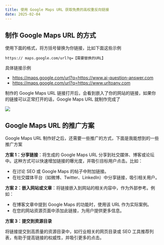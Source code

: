 ```yaml
---
title: 使用 Google Maps URL 获取免费的高权重反向链接
date: 2025-02-04
---
```


## 制作 Google Maps URL 的方式

使用下面的格式，将方括号替换为你链接，比如下面这些示例

```
https:// maps.google.com/url?q=【需要替换的URL】
```

具体链接示例

- <https://maps.google.com/url?q=https://www.ai-question-answer.com>
- <https://maps.google.com/url?q=https://www.urltoany.com>

制作的 Google Maps URL 链接打开后，会看到嵌入了你的网站的链接，如果你的链接可以正常打开的话，Google Maps URL 就制作完成了

![](https://notesimgs.oss-cn-shanghai.aliyuncs.com/img/202502041600244.png)

## Google Maps URL 的推广方案

Google Maps URL 制作好之后，还需要一些推广的方式，下面是我能想到的一些推广方案

 **方案 1：分享链接**：将生成的 Google Maps URL 分享到社交媒体、博客或论坛中。这种方式可以快速增加链接的曝光度，并吸引目标用户点击。比如：

- 在讨论 SEO 或 Google Maps 的帖子中附加链接。
- 在社交媒体平台（如微博、Twitter、LinkedIn）中分享链接，吸引相关用户。

**方案 2：嵌入网站或文章**：将链接嵌入到网站的相关内容中，作为外部参考。例如：

- 在博客文章中提到 Google Maps 的功能时，使用该 URL 作为实际案例。
- 在您的网站资源页面中添加此链接，为用户提供更多信息。

**方案 3：提交到资源目录**

将链接提交到高质量的资源目录中，如行业相关的网页目录或 SEO 工具推荐列表，有助于提高链接的权威性，并吸引更多的点击。
